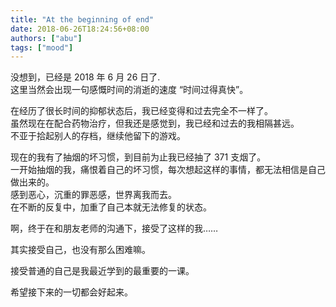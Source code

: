 ```yaml
---
title: "At the beginning of end"
date: 2018-06-26T18:24:56+08:00
authors: ["abu"]
tags: ["mood"]
---
```


没想到，已经是 2018 年 6 月 26 日了.  
这里当然会出现一句感慨时间的消逝的速度 “时间过得真快”。

在经历了很长时间的抑郁状态后，我已经变得和过去完全不一样了。  
虽然现在在配合药物治疗，但我还是感觉到，我已经和过去的我相隔甚远。  
不亚于拾起别人的存档，继续他留下的游戏。  
<!--more-->

现在的我有了抽烟的坏习惯，到目前为止我已经抽了 371 支烟了。  
一开始抽烟的我，痛恨着自己的坏习惯，每次想起这样的事情，都无法相信是自己做出来的。  
感到恶心，沉重的罪恶感，世界离我而去。  
在不断的反复中，加重了自己本就无法修复的状态。  

啊，终于在和朋友老师的沟通下，接受了这样的我……

其实接受自己，也没有那么困难嘛。

接受普通的自己是我最近学到的最重要的一课。

希望接下来的一切都会好起来。